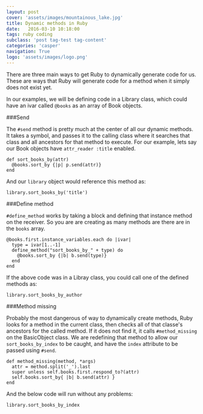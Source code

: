 ```yaml
---
layout: post
cover: 'assets/images/mountainous_lake.jpg'
title: Dynamic methods in Ruby
date:   2016-03-10 10:18:00
tags: ruby coding
subclass: 'post tag-test tag-content'
categories: 'casper'
navigation: True
logo: 'assets/images/logo.png'
---
```


There are three main ways to get Ruby to dynamically generate code for us. These are ways that Ruby will generate code for a method when it simply does not exist yet.

In our examples, we will be defining code in a Library class, which could have an ivar called `@books` as an array of Book objects.

###Send

The `#send` method is pretty much at the center of all our dynamic methods. It takes a symbol, and passes it to the calling class where it searches that class and all ancestors for that method to execute. For our example, lets say our Book objects have `attr_reader :title` enabled.

```
def sort_books_by(attr)
  @books.sort_by {|p| p.send(attr)}
end
```

And our `library` object would reference this method as:

`library.sort_books_by('title')`

###Define method

`#define_method` works by taking a block and defining that instance method on the receiver. So you are are creating as many methods are there are in the `books` array.

```
@books.first.instance_variables.each do |ivar|
  type = ivar[1..-1]
  define_method("sort_books_by_" + type) do
    @books.sort_by {|b| b.send(type)}
  end
end
```

If the above code was in a Libray class, you could call one of the defined methods as:

`library.sort_books_by_author`

###Method missing

Probably the most dangerous of way to dynamically create methods, Ruby looks for a method in the current class, then checks all of that classe's ancestors for the called method. If it does not find it, it calls `#method_missing` on the BasicObject class. We are redefining that method to allow our `sort_books_by_index` to be caught, and have the `index` attribute to be passed using `#send`.  

```
def method_missing(method, *args)
  attr = method.split('_').last
  super unless self.books.first.respond_to?(attr)
  self.books.sort_by{ |b| b.send(attr) }
end
```

And the below code will run without any problems:

`library.sort_books_by_index`

